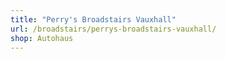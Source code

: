 ```yaml
---
title: "Perry's Broadstairs Vauxhall"
url: /broadstairs/perrys-broadstairs-vauxhall/
shop: Autohaus
---
```

